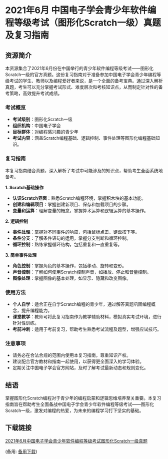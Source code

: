 # 2021年6月 中国电子学会青少年软件编程等级考试（图形化Scratch一级）真题及复习指南

## 资源简介

本资源集合了2021年6月份在中国举行的青少年软件编程等级考试——图形化Scratch一级的官方真题。这份复习指南对于准备参加中国电子学会青少年编程等级考试的学生、教师以及编程爱好者来说，是一个全面的备考宝典。通过深入解析真题，考生可以充分掌握考试形式、难度层次和考核知识点，从而制定针对性的备考策略，高效提升考试成绩。

### 考试概览

- **考试级别**：图形化Scratch一级
- **组织机构**：中国电子学会
- **目标群体**：对编程感兴趣的青少年
- **考试内容**：涵盖Scratch编程基础、逻辑控制、事件处理等图形化编程基础知识。

### 复习指南

本复习指南结合真题，深入解析了考试中可能涉及的知识点，帮助考生全面系统地备考。

**1. Scratch基础操作**

- **认识Scratch界面**：熟悉Scratch编程环境，掌握积木块的基本功能。
- **创建和编辑项目**：掌握创建新项目、保存和加载项目的步骤。
- **变量和运算**：理解变量的概念，掌握算术运算和逻辑运算的基本操作。

**2. 逻辑控制**

- **事件处理**：掌握对不同事件的响应，包括鼠标点击、键盘按下等。
- **条件分支**：了解条件语句的运用，掌握分支判断和循环控制。
- **循环控制**：熟练掌握循环结构，包括重复和一直重复等。

**3. 简单事件处理**

- **角色控制**：掌握角色的基本操作，包括移动、旋转和变形。
- **声音控制**：了解如何使用Scratch控制声音，如播放、停止和音量控制。
- **图像处理**：掌握图像的基本处理，如显示、隐藏和改变图像。

### 使用方法

- **个人自学**：适合正在自学Scratch编程的青少年，通过解答真题巩固编程概念，提升编程能力。
- **课堂教学**：教师可将此复习指南作为教学辅助材料，模拟真实考试环境，进行针对性训练。
- **考前冲刺**：适用于考前复习，帮助考生熟悉考试流程及题型，增强应试技巧。

### 注意事项

- 请务必在合法合规的范围内使用本复习指南，尊重知识产权。
- 建议配合官方教材和指南一起使用，以获得更全面深入的学习体验。
- 定期关注中国电子学会官方网站，及时了解考试最新动态和规则变化。

## 结语

掌握图形化Scratch编程对于青少年的编程启蒙和逻辑思维培养至关重要。本复习指南旨在帮助考生全面备战中国电子学会青少年软件编程等级考试——图形化Scratch一级，激发对编程的热爱，为未来的编程学习打下坚实的基础。

## 下载链接
[2021年6月中国电子学会青少年软件编程等级考试图形化Scratch一级真题](https://pan.quark.cn/s/d4880c392a30) 

(备用: [备用下载](https://pan.baidu.com/s/13Bd4hAcZc5j-XDa1VWctYg?pwd=1234))
